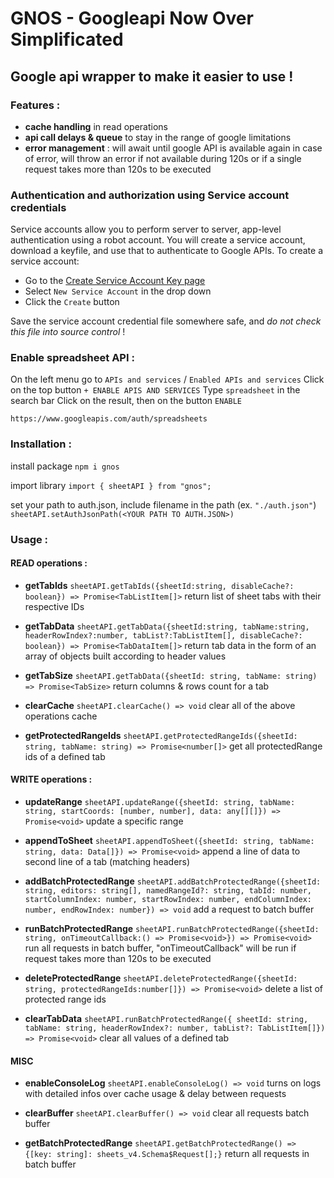 # GNOS - Googleapi Now Over Simplificated

## Google api wrapper to make it easier to use !

### Features :

- **cache handling** in read operations
- **api call delays & queue** to stay in the range of google limitations
- **error management** : will await until google API is available again in case of error, will throw an error if not available during 120s or if a single request takes more than 120s to be executed

### Authentication and authorization using Service account credentials

Service accounts allow you to perform server to server, app-level authentication using a robot account.  You will create a service account, download a keyfile, and use that to authenticate to Google APIs.  To create a service account:
- Go to the [Create Service Account Key page](https://console.cloud.google.com/apis/credentials/serviceaccountkey)
- Select `New Service Account` in the drop down
- Click the `Create` button

Save the service account credential file somewhere safe, and *do not check this file into source control* ! 

### Enable spreadsheet API :

On the left menu go to `APIs and services` / `Enabled APIs and services`
Click on the top button `+ ENABLE APIS AND SERVICES`
Type `spreadsheet` in the search bar
Click on the result, then on the button `ENABLE`

`https://www.googleapis.com/auth/spreadsheets`

### Installation :

install package
`npm i gnos`

import library
`import { sheetAPI } from "gnos";`

set your path to auth.json, include filename in the path (ex. `"./auth.json"`)
`sheetAPI.setAuthJsonPath(<YOUR PATH TO AUTH.JSON>)`

### Usage :

#### READ operations :

- **getTabIds**
`sheetAPI.getTabIds({sheetId:string, disableCache?: boolean}) => Promise<TabListItem[]>`
return list of sheet tabs with their respective IDs

- **getTabData**
`sheetAPI.getTabData({sheetId:string, tabName:string, headerRowIndex?:number, tabList?:TabListItem[], disableCache?: boolean}) => Promise<TabDataItem[]>`
return tab data in the form of an array of objects built according to header values

- **getTabSize**
`sheetAPI.getTabData({sheetId: string, tabName: string) => Promise<TabSize>`
return columns & rows count for a tab

- **clearCache**
`sheetAPI.clearCache() => void`
clear all of the above operations cache

- **getProtectedRangeIds**
`sheetAPI.getProtectedRangeIds({sheetId: string, tabName: string) => Promise<number[]>`
get all protectedRange ids of a defined tab

#### WRITE operations :

- **updateRange**
`sheetAPI.updateRange({sheetId: string, tabName: string, startCoords: [number, number], data: any[][]}) => Promise<void>`
update a specific range

- **appendToSheet**
`sheetAPI.appendToSheet({sheetId: string, tabName: string, data: Data[]}) => Promise<void>`
append a line of data to second line of a tab (matching headers)

- **addBatchProtectedRange**
`sheetAPI.addBatchProtectedRange({sheetId: string, editors: string[], namedRangeId?: string, tabId: number, startColumnIndex: number, startRowIndex: number, endColumnIndex: number, endRowIndex: number}) => void`
add a request to batch buffer

- **runBatchProtectedRange**
`sheetAPI.runBatchProtectedRange({sheetId: string, onTimeoutCallback:() => Promise<void>}) => Promise<void>`
run all requests in batch buffer, "onTimeoutCallback" will be run if request takes more than 120s to be executed

- **deleteProtectedRange**
`sheetAPI.deleteProtectedRange({sheetId: string, protectedRangeIds:number[]}) => Promise<void>`
delete a list of protected range ids

- **clearTabData**
`sheetAPI.runBatchProtectedRange({ sheetId: string, tabName: string, headerRowIndex?: number, tabList?: TabListItem[]}) => Promise<void>`
clear all values of a defined tab

#### MISC

- **enableConsoleLog**
`sheetAPI.enableConsoleLog() => void`
turns on logs with detailed infos over cache usage & delay between requests

- **clearBuffer**
`sheetAPI.clearBuffer() => void`
clear all requests batch buffer

- **getBatchProtectedRange**
`sheetAPI.getBatchProtectedRange() => {[key: string]: sheets_v4.Schema$Request[];}`
return all requests in batch buffer